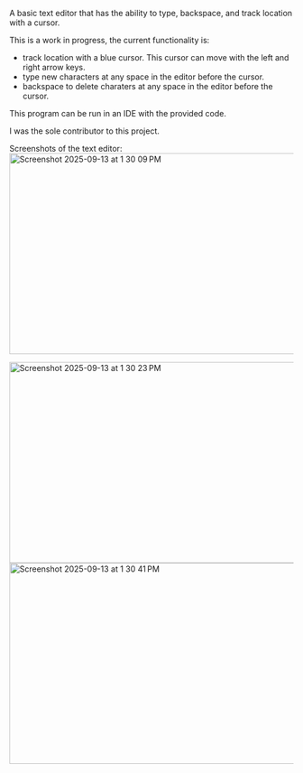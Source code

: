 A basic text editor that has the ability to type, backspace, and track location with a cursor.

This is a work in progress, the current functionality is:
- track location with a blue cursor. This cursor can move with the left and right arrow keys. 
- type new characters at any space in the editor before the cursor.
- backspace to delete charaters at any space in the editor before the cursor.

This program can be run in an IDE with the provided code.

I was the sole contributor to this project.

Screenshots of the text editor:
<img width="566" height="356" alt="Screenshot 2025-09-13 at 1 30 09 PM" src="https://github.com/user-attachments/assets/6ba5bd84-9d1e-4b2c-a0a9-9348e68c67a0" />


<img width="566" height="356" alt="Screenshot 2025-09-13 at 1 30 23 PM" src="https://github.com/user-attachments/assets/a54f0378-2efc-4312-8a79-f85ab5fda1ed" />


<img width="566" height="356" alt="Screenshot 2025-09-13 at 1 30 41 PM" src="https://github.com/user-attachments/assets/1c4af5a2-ef30-46d5-9203-ac921999348b" />
